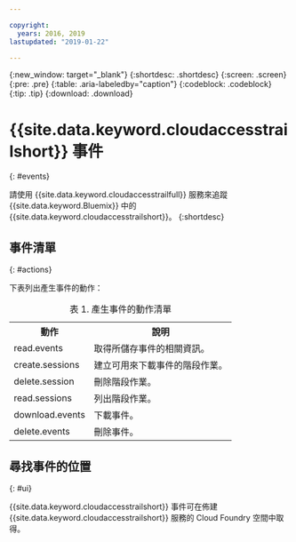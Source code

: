 ```yaml
---

copyright:
  years: 2016, 2019
lastupdated: "2019-01-22"

---
```


{:new_window: target="_blank"}
{:shortdesc: .shortdesc}
{:screen: .screen}
{:pre: .pre}
{:table: .aria-labeledby="caption"}
{:codeblock: .codeblock}
{:tip: .tip}
{:download: .download}


# {{site.data.keyword.cloudaccesstrailshort}} 事件
{: #events}

請使用 {{site.data.keyword.cloudaccesstrailfull}} 服務來追蹤 {{site.data.keyword.Bluemix}} 中的 {{site.data.keyword.cloudaccesstrailshort}}。
{:shortdesc}



## 事件清單
{: #actions}

下表列出產生事件的動作：

<table>
  <caption>表 1. 產生事件的動作清單</caption>
  <tr>
    <th>動作</th>
	  <th>說明</th>
  <tr>
  <tr>
    <td>read.events</td>
	  <td>取得所儲存事件的相關資訊。</td>
  </tr>
  <tr>
    <td>create.sessions</td>
	  <td>建立可用來下載事件的階段作業。</td>
  </tr>
  <tr>
    <td>delete.session</td>
	  <td>刪除階段作業。</td>
  </tr>
  <tr>
    <td>read.sessions</td>
	  <td>列出階段作業。</td>
  </tr>
  <tr>
    <td>download.events</td>
	  <td>下載事件。</td>
  </tr>
  <tr>
    <td>delete.events</td>
	  <td>刪除事件。</td>
  </tr>
</table>


## 尋找事件的位置
{: #ui}
 	
{{site.data.keyword.cloudaccesstrailshort}} 事件可在佈建 {{site.data.keyword.cloudaccesstrailshort}} 服務的 Cloud Foundry 空間中取得。
